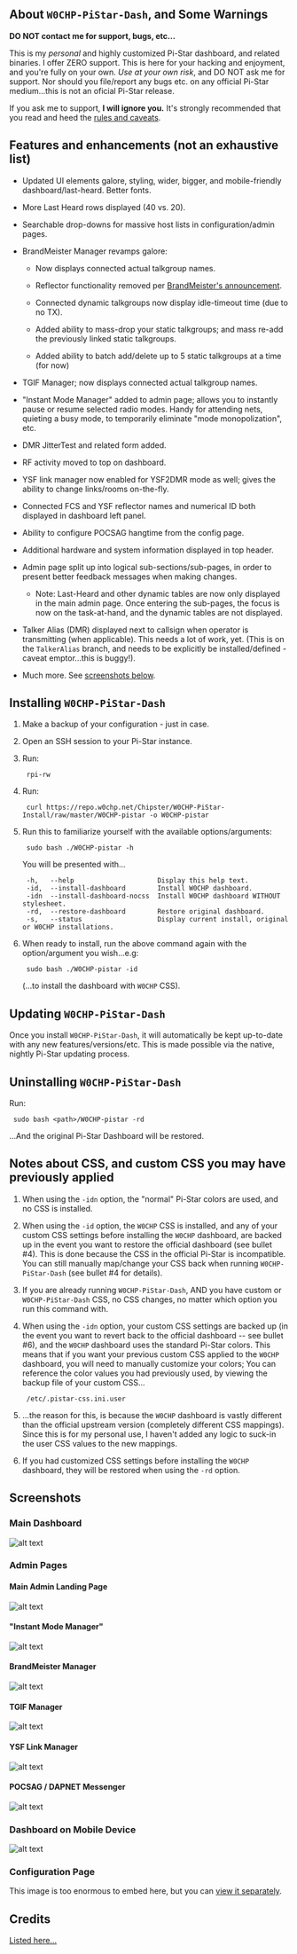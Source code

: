 ## About `W0CHP-PiStar-Dash`, and Some Warnings

**DO NOT contact me for support, bugs, etc...**

This is my *personal* and highly customized Pi-Star dashboard, and related
binaries.  I offer ZERO support. This is here for your hacking and enjoyment,
and you're fully on your own. *Use at your own risk*, and DO NOT ask me for
support.  Nor should you file/report any bugs etc. on any official Pi-Star
medium...this is not an oficial Pi-Star release.

If you ask me to support, **I will ignore you.** It's strongly recommended that
you read and heed the [rules and
caveats](https://w0chp.net/w0chp-pistar-dash/#the-rules-and-caveats----important).

## Features and enhancements (not an exhaustive list)

* Updated UI elements galore, styling, wider, bigger, and mobile-friendly
  dashboard/last-heard. Better fonts.

* More Last Heard rows displayed (40 vs. 20).

* Searchable drop-downs for massive host lists in configuration/admin pages.

* BrandMeister Manager revamps galore:

  * Now displays connected actual talkgroup names.

  * Reflector functionality removed per [BrandMeister's announcement](https://news.brandmeister.network/brandmeister-dmr-reflectors-support-ending-by-end-of-2020/).

  * Connected dynamic talkgroups now display idle-timeout time (due to no TX).

  * Added ability to mass-drop your static talkgroups; and mass re-add the previously
    linked static talkgroups.

   * Added ability to batch add/delete up to 5 static talkgroups at a time (for now)

* TGIF Manager; now displays connected actual talkgroup names.

* "Instant Mode Manager" added to admin page; allows you to instantly pause or resume selected radio modes. Handy for attending
  nets, quieting a busy mode, to temporarily eliminate "mode monopolization", etc.

* DMR JitterTest and related form added.

* RF activity moved to top on dashboard.

* YSF link manager now enabled for YSF2DMR mode as well; gives the ability to change links/rooms on-the-fly.

* Connected FCS and YSF reflector names and numerical ID both displayed in dashboard left panel.

* Ability to configure POCSAG hangtime from the config page.

* Additional hardware and system information displayed in top header.

* Admin page split up into logical sub-sections/sub-pages, in order to present
  better feedback messages when making changes.
  * Note: Last-Heard and other dynamic tables are now only displayed in the main admin page.
    Once entering the sub-pages, the focus is now on the task-at-hand, and the dynamic tables are not displayed.

* Talker Alias (DMR) displayed next to callsign when operator is transmitting
  (when applicable). This needs a lot of work, yet.  (This is on the
  `TalkerAlias` branch, and needs to be explicitly be installed/defined - caveat
  emptor...this is buggy!).

* Much more. See [screenshots below](#screenshots).

## Installing `W0CHP-PiStar-Dash`

1. Make a backup of your configuration - just in case.

2. Open an SSH session to your Pi-Star instance.

3. Run:

        rpi-rw

4. Run:

        curl https://repo.w0chp.net/Chipster/W0CHP-PiStar-Install/raw/master/W0CHP-pistar -o W0CHP-pistar

5. Run this to familiarize yourself with the available options/arguments:

        sudo bash ./W0CHP-pistar -h

    You will be presented with...


        -h,   --help                     Display this help text.
        -id,  --install-dashboard        Install W0CHP dashboard.
        -idn  --install-dashboard-nocss  Install W0CHP dashboard WITHOUT stylesheet.
        -rd,  --restore-dashboard        Restore original dashboard.
        -s,   --status                   Display current install, original or W0CHP installations.

6. When ready to install, run the above command again with the option/argument you wish...e.g:

        sudo bash ./W0CHP-pistar -id

    (...to install the dashboard with `W0CHP` CSS).

## Updating `W0CHP-PiStar-Dash`

Once you install `W0CHP-PiStar-Dash`, it will automatically be kept up-to-date
with any new features/versions/etc. This is made possible via the native,
nightly Pi-Star updating process.

## Uninstalling `W0CHP-PiStar-Dash`

Run:

	 sudo bash <path>/W0CHP-pistar -rd

...And the original Pi-Star Dashboard will be restored.

## Notes about CSS, and custom CSS you may have previously applied

1. When using the `-idn` option, the "normal" Pi-Star colors are used, and no CSS is installed.

2. When using the `-id` option, the `W0CHP` CSS is installed, and any of your custom CSS settings
  before installing the `W0CHP` dashboard, are backed up in the event you want to restore the official dashboard
  (see bullet #4). This is done because the CSS in the official Pi-Star is incompatible. You can still
  manually map/change your CSS back when running `W0CHP-PiStar-Dash` (see  bullet #4 for details).

3. If you are already running `W0CHP-PiStar-Dash`, AND you have custom or `W0CHP-PiStar-Dash` CSS, no CSS changes, no matter which
  option you run this command with.

4. When using the `-idn` option, your custom CSS settings are backed up (in the event you want to revert back
  to the official dashboard -- see  bullet #6), and the `W0CHP` dashboard uses the standard Pi-Star colors.
  This means that if you want your previous custom CSS applied to the `W0CHP` dashboard, you will need to manually
  customize your colors; You can reference the color values you had previously used, by viewing the backup file of
  your custom CSS...

        /etc/.pistar-css.ini.user

5. ...the reason for this, is because the `W0CHP` dashboard is vastly different than the official upstream version
  (completely different CSS mappings). Since this is for my personal use, I haven't added any logic to suck-in
  the user CSS values to the new mappings.

6. If you had customized CSS settings before installing the `W0CHP` dashboard, they will be restored when
  using the `-rd` option.


## Screenshots

### Main Dashboard

![alt text](https://w0chp.net/img/W0CHP_Dash.png "W0CHP Dashboard")

### Admin Pages

#### Main Admin Landing Page
![alt text](https://w0chp.net/img/W0CHP_Admin_1.png "W0CHP Admin Page 1")

#### "Instant Mode Manager"
![alt text](https://w0chp.net/img/W0CHP_Admin_2.png "W0CHP Admin Page 2")

#### BrandMeister Manager
![alt text](https://w0chp.net/img/W0CHP_Admin_3.png "W0CHP Admin Page 3")

#### TGIF Manager
![alt text](https://w0chp.net/img/W0CHP_Admin_4.png "W0CHP Admin Page 4")

#### YSF Link Manager
![alt text](https://w0chp.net/img/W0CHP_Admin_5.png "W0CHP Admin Page 5")

#### POCSAG / DAPNET Messenger
![alt text](https://w0chp.net/img/W0CHP_Admin_6.png "W0CHP Admin Page 6")

### Dashboard on Mobile Device

![alt text](https://w0chp.net/img/W0CHP_Mobile.png "W0CHP Mobile Page")

### Configuration Page

This image is too enormous to embed here, but you can [view it separately](https://w0chp.net/img/W0CHP_Config.png).

## Credits

[Listed here...](https://w0chp.net/w0chp-pistar-dash/#credits)
